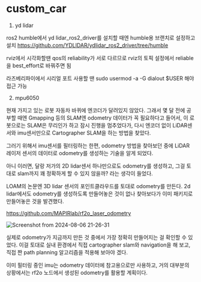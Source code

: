 # custom_car

1. yd lidar

ros2 humble에서 yd lidar_ros2_driver를 설치할 때엔 humble용 브랜치로 설정하고 설치
https://github.com/YDLIDAR/ydlidar_ros2_driver/tree/humble

rviz에서 시각화할땐 qos의 reliability가 서로 다르므로 rviz의 토픽 설정에서 reliable을 best_effort로 바꿔주면 됨

라즈베리파이에서 시리얼 포트 사용할 땐 sudo usermod -a -G dialout $USER 해야 접근 가능


2. mpu6050

현재 가지고 있는 로봇 자동차 바퀴에 엔코더가 달려있지 않았다. 그래서 몇 달 전에 공부할 때엔 Gmapping 등의 SLAM엔 odometry 데이터가 꼭 필요하다고 들어서, 이 로봇으로는 SLAM은 무리인가 하고 잠시 진행을 멈추었다가, 다시 엔코더 없이 LiDAR센서와 imu센서만으로 Cartographer SLAM을 하는 방법을 찾았다.

그러기 위해서 imu센서를 필터링하는 한편, odometry 방법을 찾아보던 중에 LiDAR 레이저 센서의 데이터로 odometry를 생성하는 기술을 알게 되었다.

아니 이러면, 달랑 저가의 2D lidar센서 하나만으로도 odometry를 생성하고, 그걸 토대로 slam까지 꽤 정확하게 할 수 있지 않을까? 라는 생각이 들었다.

LOAM의 논문엔 3D lidar 센서의 포인트클라우드를 토대로 odometry를 만든다. 2d lidar에서도 odometry를 생성하도록 만들어놓은 것이 없나 찾아보다가 이미 패키지로 만들어놓은 것을 발견했다.

https://github.com/MAPIRlab/rf2o_laser_odometry

![Screenshot from 2024-08-06 21-26-31](https://github.com/user-attachments/assets/07b8cbe4-ca91-486f-ac73-da04c0b3b5ba)




실제로 odometry가 지금까지 만든 것 중에서 가장 정확히 만들어지는 걸 확인할 수 있었다. 이걸 토대로 실내 환경에서 직접 cartographer slam와 navigation을 해 보고, 직접 짠 path planning 알고리즘을 적용해 보아야 겠다.

이미 필터링 중인 imu는 odometry 데이터에 참고용으로만 사용하고, 거의 대부분의 상황에서는 rf2o 노드에서 생성된 odometry를 활용할 계획이다.
